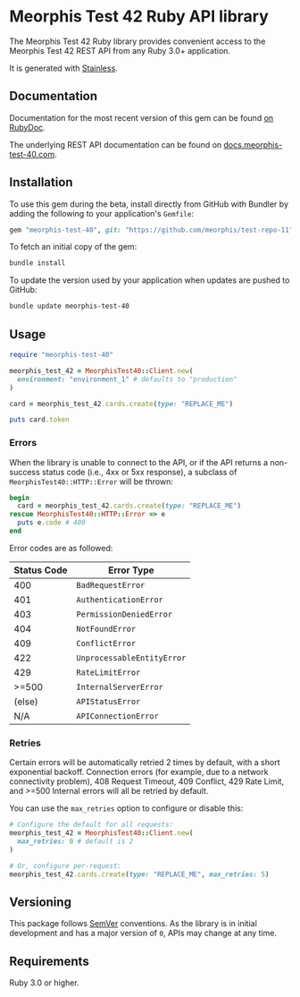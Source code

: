# Meorphis Test 42 Ruby API library

The Meorphis Test 42 Ruby library provides convenient access to the Meorphis Test 42 REST API from any Ruby 3.0+
application.

It is generated with [Stainless](https://www.stainlessapi.com/).

## Documentation

Documentation for the most recent version of this gem can be found [on RubyDoc](https://rubydoc.info/github/meorphis/test-repo-11).

The underlying REST API documentation can be found on [docs.meorphis-test-40.com](https://docs.meorphis-test-40.com).

## Installation

To use this gem during the beta, install directly from GitHub with Bundler by
adding the following to your application's `Gemfile`:

```ruby
gem "meorphis-test-40", git: "https://github.com/meorphis/test-repo-11", branch: "main"
```

To fetch an initial copy of the gem:

```sh
bundle install
```

To update the version used by your application when updates are pushed to
GitHub:

```sh
bundle update meorphis-test-40
```

## Usage

```ruby
require "meorphis-test-40"

meorphis_test_42 = MeorphisTest40::Client.new(
  environment: "environment_1" # defaults to "production"
)

card = meorphis_test_42.cards.create(type: "REPLACE_ME")

puts card.token
```

### Errors

When the library is unable to connect to the API, or if the API returns a
non-success status code (i.e., 4xx or 5xx response), a subclass of
`MeorphisTest40::HTTP::Error` will be thrown:

```ruby
begin
  card = meorphis_test_42.cards.create(type: "REPLACE_ME")
rescue MeorphisTest40::HTTP::Error => e
  puts e.code # 400
end
```

Error codes are as followed:

| Status Code | Error Type                 |
| ----------- | -------------------------- |
| 400         | `BadRequestError`          |
| 401         | `AuthenticationError`      |
| 403         | `PermissionDeniedError`    |
| 404         | `NotFoundError`            |
| 409         | `ConflictError`            |
| 422         | `UnprocessableEntityError` |
| 429         | `RateLimitError`           |
| >=500       | `InternalServerError`      |
| (else)      | `APIStatusError`           |
| N/A         | `APIConnectionError`       |

### Retries

Certain errors will be automatically retried 2 times by default, with a short
exponential backoff. Connection errors (for example, due to a network
connectivity problem), 408 Request Timeout, 409 Conflict, 429 Rate Limit,
and >=500 Internal errors will all be retried by default.

You can use the `max_retries` option to configure or disable this:

```ruby
# Configure the default for all requests:
meorphis_test_42 = MeorphisTest40::Client.new(
  max_retries: 0 # default is 2
)

# Or, configure per-request:
meorphis_test_42.cards.create(type: "REPLACE_ME", max_retries: 5)
```

## Versioning

This package follows [SemVer](https://semver.org/spec/v2.0.0.html) conventions. As the
library is in initial development and has a major version of `0`, APIs may change
at any time.

## Requirements

Ruby 3.0 or higher.
